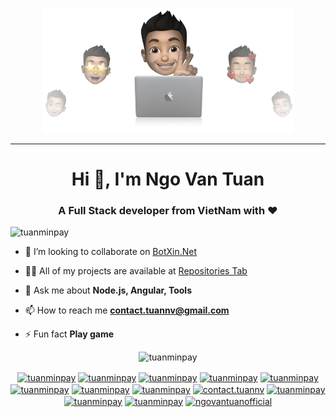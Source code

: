 <p align="center">
  <img src="./me.png" height="200"/>
</p>
<hr>
<h1 align="center">Hi 👋, I'm Ngo Van Tuan</h1>
<h3 align="center">A Full Stack developer from VietNam with ❤</h3>
<p align="left"> <img src="https://komarev.com/ghpvc/?username=tuanminpay" alt="tuanminpay" /> </p>

- 👯 I’m looking to collaborate on [BotXin.Net](https://www.botxin.net/)

- 👨‍💻 All of my projects are available at [Repositories Tab](https://github.com/TuanMinPay?tab=repositories)

- 💬 Ask me about **Node.js, Angular, Tools**

- 📫 How to reach me **contact.tuannv@gmail.com**

- ⚡ Fun fact **Play game**

<p align="center"> <img src="https://github-readme-stats.vercel.app/api?username=tuanminpay&show_icons=true" alt="tuanminpay" /> </p>

<p align="center">
<a href="https://codepen.io/tuanminpay" target="blank"><img align="center" src="https://cdn.jsdelivr.net/npm/simple-icons@3.0.1/icons/codepen.svg" alt="tuanminpay" height="20" width="20" /></a>
<a href="https://dev.to/tuanminpay" target="blank"><img align="center" src="https://cdn.jsdelivr.net/npm/simple-icons@3.0.1/icons/dev-dot-to.svg" alt="tuanminpay" height="20" width="20" /></a>
<a href="https://twitter.com/tuanminpay" target="blank"><img align="center" src="https://cdn.jsdelivr.net/npm/simple-icons@3.0.1/icons/twitter.svg" alt="tuanminpay" height="20" width="20" /></a>
<a href="https://linkedin.com/in/tuanminpay" target="blank"><img align="center" src="https://cdn.jsdelivr.net/npm/simple-icons@3.0.1/icons/linkedin.svg" alt="tuanminpay" height="20" width="20" /></a>
<a href="https://stackoverflow.com/tuanminpay" target="blank"><img align="center" src="https://cdn.jsdelivr.net/npm/simple-icons@3.0.1/icons/stackoverflow.svg" alt="tuanminpay" height="20" width="20" /></a>
<a href="https://codesandbox.com/tuanminpay" target="blank"><img align="center" src="https://cdn.jsdelivr.net/npm/simple-icons@3.0.1/icons/codesandbox.svg" alt="tuanminpay" height="20" width="20" /></a>
<a href="https://kaggle.com/tuanminpay" target="blank"><img align="center" src="https://cdn.jsdelivr.net/npm/simple-icons@3.0.1/icons/kaggle.svg" alt="tuanminpay" height="20" width="20" /></a>
<a href="https://fb.com/tuanminpay" target="blank"><img align="center" src="https://cdn.jsdelivr.net/npm/simple-icons@3.0.1/icons/facebook.svg" alt="tuanminpay" height="20" width="20" /></a>
<a href="https://instagram.com/contact.tuannv" target="blank"><img align="center" src="https://cdn.jsdelivr.net/npm/simple-icons@3.0.1/icons/instagram.svg" alt="contact.tuannv" height="20" width="20" /></a>
<a href="https://dribbble.com/tuanminpay" target="blank"><img align="center" src="https://cdn.jsdelivr.net/npm/simple-icons@3.0.1/icons/dribbble.svg" alt="tuanminpay" height="20" width="20" /></a>
<a href="https://www.behance.net/tuanminpay" target="blank"><img align="center" src="https://cdn.jsdelivr.net/npm/simple-icons@3.0.1/icons/behance.svg" alt="tuanminpay" height="20" width="20" /></a>
<a href="https://medium.com/tuanminpay" target="blank"><img align="center" src="https://cdn.jsdelivr.net/npm/simple-icons@3.0.1/icons/medium.svg" alt="tuanminpay" height="20" width="20" /></a>
<a href="https://www.youtube.com/c/ngovantuanofficial" target="blank"><img align="center" src="https://cdn.jsdelivr.net/npm/simple-icons@3.0.1/icons/youtube.svg" alt="ngovantuanofficial" height="20" width="20" /></a>
</p>

